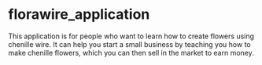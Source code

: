 # florawire_application
This application is for people who want to learn how to create flowers using chenille wire. It can help you start a small business by teaching you how to make chenille flowers, which you can then sell in the market to earn money.
